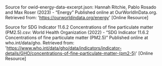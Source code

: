Source for owid-energy-data-excerpt.json: 
Hannah Ritchie, Pablo Rosado and Max Roser (2023) - “Energy” Published online at OurWorldInData.org. Retrieved from: 'https://ourworldindata.org/energy' [Online Resource]

Source for SDG Indicator 11.6.2 Concentrations of fine particulate matter (PM2.5).csv: 
World Health Organization (2022) - “SDG Indicator 11.6.2 Concentrations of fine particulate matter (PM2.5)” Published online at who.int/data/gho. Retrieved from: 'https://www.who.int/data/gho/data/indicators/indicator-details/GHO/concentrations-of-fine-particulate-matter-(pm2-5)' [Online Resource]
